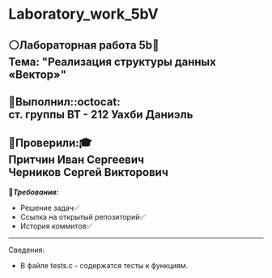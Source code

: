 # Laboratory_work_5bV

:white_circle:__Лабораторная работа 5b__:page_with_curl:\
Тема: "Реализация структуры данных «Вектор»"
---

:large_blue_circle:__Выполнил:__:octocat:\
ст. группы ВТ - 212 Уахби Даниэль
---
:red_circle:__Проверили:__:mortar_board:\
Притчин Иван Сергеевич\
Черников Сергей Викторович
---
:black_square_button:***Требования:***
+ Решение задач:white_check_mark:
+ Ссылка на открытый репозиторий:white_check_mark:
+ История коммитов:white_check_mark:
---
Сведения:
* В файле tests.с - содержатся тесты к функциям.
